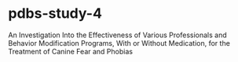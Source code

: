 # pdbs-study-4
An Investigation Into the Effectiveness of Various Professionals and Behavior Modification Programs, With or Without Medication, for the Treatment of Canine Fear and Phobias
